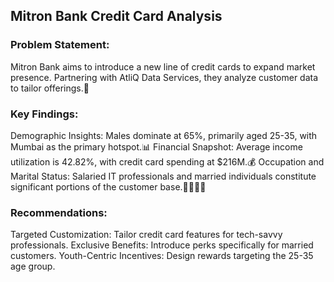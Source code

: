 
## Mitron Bank Credit Card Analysis

### Problem Statement:
Mitron Bank aims to introduce a new line of credit cards to expand market presence. Partnering with AtliQ Data Services, they analyze customer data to tailor offerings.🎯
### Key Findings:
Demographic Insights: Males dominate at 65%, primarily aged 25-35, with Mumbai as the primary hotspot.📊
Financial Snapshot: Average income utilization is 42.82%, with credit card spending at $216M.💰
Occupation and Marital Status: Salaried IT professionals and married individuals constitute significant portions of the customer base.👩‍💼👨‍💼
### Recommendations:
Targeted Customization: Tailor credit card features for tech-savvy professionals.
Exclusive Benefits: Introduce perks specifically for married customers.
Youth-Centric Incentives: Design rewards targeting the 25-35 age group.
